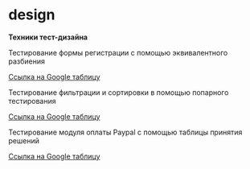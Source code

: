 # design
**Техники тест-дизайна**

Тестирование формы регистрации с помощью эквивалентного разбиения

[Ссылка на Google таблицу](https://docs.google.com/spreadsheets/d/1zPvSPk5mYyDkFgm6gz-c0OqyWvbcTNVqatsxOsUUX9I/edit?usp=sharing)

Тестирование фильтрации и сортировки в помощью попарного тестирования 

[Ссылка на Google таблицу](https://docs.google.com/spreadsheets/d/1CZKdvD_5pnxEYQBVD2Fa0dG016U0fCl5qLngyQ-l1KQ/edit?usp=sharing)

Тестирование модуля оплаты Paypal с помощью таблицы принятия решений

[Ссылка на Google таблицу](https://docs.google.com/spreadsheets/d/1uxI7TVnKpHkHxIxJVvYPEsOmkuFaoYXLuj73daNHT1E/edit?usp=sharing)
